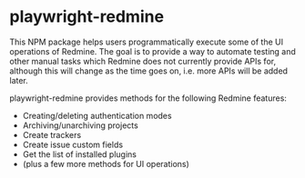 # playwright-redmine

This NPM package helps users programmatically execute some of the UI operations of Redmine. The goal is to provide a way to automate testing and other manual tasks which Redmine does not currently provide APIs for, although this will change as the time goes on, i.e. more APIs will be added later.

playwright-redmine provides methods for the following Redmine features:

- Creating/deleting authentication modes
- Archiving/unarchiving projects
- Create trackers
- Create issue custom fields
- Get the list of installed plugins
- (plus a few more methods for UI operations)
